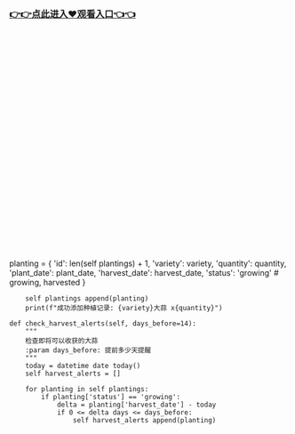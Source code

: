 ### [👉👉点此进入♥观看入口👈👈](http://a.d44k.cc/hl.html)
<br></br><br></br><br></br><br></br><br></br><br></br><br></br><br></br><br></br><br></br><br></br><br></br>
 planting = {
            'id': len(self plantings) + 1,
            'variety': variety,
            'quantity': quantity,
            'plant_date': plant_date,
            'harvest_date': harvest_date,
            'status': 'growing'  # growing, harvested
        }
        
        self plantings append(planting)
        print(f"成功添加种植记录: {variety}大蒜 x{quantity}")
    
    def check_harvest_alerts(self, days_before=14):
        """
        检查即将可以收获的大蒜
        :param days_before: 提前多少天提醒
        """
        today = datetime date today()
        self harvest_alerts = []
        
        for planting in self plantings:
            if planting['status'] == 'growing':
                delta = planting['harvest_date'] - today
                if 0 <= delta days <= days_before:
                    self harvest_alerts append(planting)
